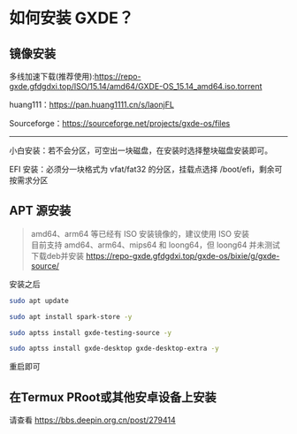 # 如何安装 GXDE？

## 镜像安装

多线加速下载(推荐使用):https://repo-gxde.gfdgdxi.top/ISO/15.14/amd64/GXDE-OS_15.14_amd64.iso.torrent

huang111：https://pan.huang1111.cn/s/laonjFL

Sourceforge：https://sourceforge.net/projects/gxde-os/files


---

小白安装：若不会分区，可空出一块磁盘，在安装时选择整块磁盘安装即可。

EFI 安装：必须分一块格式为 vfat/fat32 的分区，挂载点选择 /boot/efi，剩余可按需求分区


## APT 源安装
> amd64、arm64 等已经有 ISO 安装镜像的，建议使用 ISO 安装  
> 目前支持 amd64、arm64、mips64 和 loong64，但 loong64 并未测试
下载deb并安装 https://repo-gxde.gfdgdxi.top/gxde-os/bixie/g/gxde-source/

安装之后

```bash
sudo apt update

sudo apt install spark-store -y

sudo aptss install gxde-testing-source -y

sudo aptss install gxde-desktop gxde-desktop-extra -y

```

重启即可

## 在Termux PRoot或其他安卓设备上安装

请查看 https://bbs.deepin.org.cn/post/279414